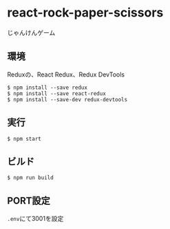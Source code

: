 # react-rock-paper-scissors
じゃんけんゲーム

## 環境
Reduxの、React Redux、Redux DevTools
```
$ npm install --save redux
$ npm install --save react-redux
$ npm install --save-dev redux-devtools
```

## 実行
```
$ npm start
```

## ビルド
```
$ npm run build
```

## PORT設定
`.env`にて3001を設定
